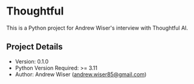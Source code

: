 
# Thoughtful

This is a Python project for Andrew Wiser's interview with Thoughtful AI.

## Project Details
- Version: 0.1.0
- Python Version Required: >= 3.11
- Author: Andrew Wiser (andrew.wiser85@gmail.com)
